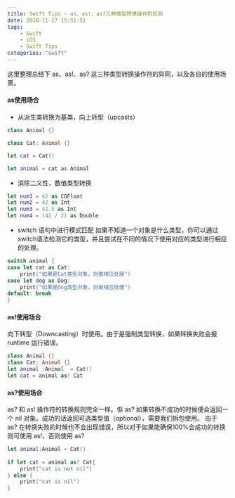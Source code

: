 ```yaml
---
title: Swift Tips - as、as!、as?三种类型转换操作符区别
date: 2018-11-27 15:51:51
tags:
	- Swift
	- iOS
	- Swift Tips
categories: "swift"
---
```


这里整理总结下 as、as!、as? 这三种类型转换操作符的异同，以及各自的使用场景。


#### as使用场合
- 从派生类转换为基类，向上转型（upcasts）

```swift
class Animal {}

class Cat: Animal {}

let cat = Cat()

let animal = cat as Animal
```

- 消除二义性，数值类型转换

```swift
let num1 = 42 as CGFloat
let num2 = 42 as Int
let num3 = 42.5 as Int
let num4 = (42 / 2) as Double
```


<!-- more -->



- switch 语句中进行模式匹配
  如果不知道一个对象是什么类型，你可以通过switch语法检测它的类型，并且尝试在不同的情况下使用对应的类型进行相应的处理。

```swift
switch animal {
case let cat as Cat:
    print("如果是Cat类型对象，则做相应处理")
case let dog as Dog:
    print("如果是Dog类型对象，则做相应处理")
default: break
}
```
#### as!使用场合
向下转型（Downcasting）时使用。由于是强制类型转换，如果转换失败会报 runtime 运行错误。
```swift
class Animal {}
class Cat: Animal {}
let animal :Animal  = Cat()
let cat = animal as! Cat
```

#### as?使用场合
as? 和 as! 操作符的转换规则完全一样。但 as? 如果转换不成功的时候便会返回一个 nil 对象。成功的话返回可选类型值（optional），需要我们拆包使用。
由于 as? 在转换失败的时候也不会出现错误，所以对于如果能确保100%会成功的转换则可使用 as!，否则使用 as?
```swift
let animal:Animal = Cat()
 
if let cat = animal as? Cat{
    print("cat is not nil")
} else {
    print("cat is nil")
}
```